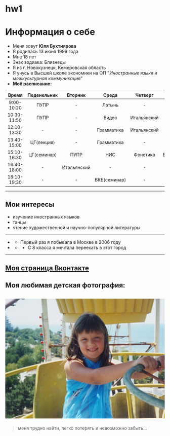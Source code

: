# hw1
# Информация о себе
* Меня зовут **Юля Бухтиярова** 
* Я родилась 13 июня 1999 года
* Мне 18 лет
* Знак зодиака: Близнецы
* Я из г. Новокузнецк, Кемеровская область
* Я учусь в Высшей школе экономики на ОП "*Иностранные языки и межкультурная коммуникация*"
* **Моё расписание:**

|Время|Поденельник|Вторник|Среда|Четверг|Пятница|~~Суббота~~|
|:---:|:---:|:---:|:---:|:---:|:---:|:---:|
|9:00-10:20|ПУПР|-|Латынь|-|-|-|
|10:30-11:50|ПУПР|-|Видео|Итальянский|-|-|
|12:10-13:30|-|-|Грамматика|Итальянский|-|-|
|13:40-15:00|ЦГ(лекция)|-|Грамматика|-|-|-|
|15:10-16:30|ЦГ(семинар)|ПУПР|НИС|Фонетика|ВКБ(лекция)|-|
|16:40-18:00|-|Итальянский|-|-|-|-|
|18:10-19:30|-|-|ВКБ(семинар)|-|-|-|
***
## Мои интересы
* изучение иностранных языков
* танцы
* чтение художественной и научно-популярной литературы
***
* *  Первый раз я побывала в Москве в 2006 году
* * * С 8 класса я мечтала переехать в этот город
------
[Моя страница Вконтакте](https://vk.com/juliabukhtiyarova)
------
## Моя любимая детская фотография:
![Моя фотография](https://raw.githubusercontent.com/JuliaBukhtiyarova/sem1/master/%D1%8F.jpg)
------
> меня трудно найти, легко потерять и невозможно забыть...
